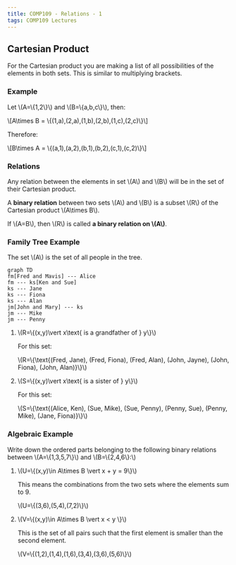 ```yaml
---
title: COMP109 - Relations - 1
tags: COMP109 Lectures
---
```

## Cartesian Product
For the Cartesian product you are making a list of all possibilities of the elements in both sets. This is similar to multiplying brackets.

### Example
Let &#92;(A=&#92;{1,2&#92;}&#92;) and &#92;(B=&#92;{a,b,c&#92;}&#92;), then:

&#92;[A&#92;times B = &#92;{(1,a),(2,a),(1,b),(2,b),(1,c),(2,c)&#92;}&#92;]

Therefore:

&#92;[B&#92;times A = &#92;{(a,1),(a,2),(b,1),(b,2),(c,1),(c,2)&#92;}&#92;]

### Relations
Any relation between the elements in set &#92;(A&#92;) and &#92;(B&#92;) will be in the set of their Cartesian product.

A **binary relation** between two sets &#92;(A&#92;) and &#92;(B&#92;) is a subset &#92;(R&#92;) of the Cartesian product &#92;(A&#92;times B&#92;).

If &#92;(A=B&#92;), then &#92;(R&#92;) is called **a binary relation on &#92;(A&#92;)**.

### Family Tree Example
The set &#92;(A&#92;) is the set of all people in the tree.

```mermaid
graph TD
fm[Fred and Mavis] --- Alice
fm --- ks[Ken and Sue]
ks --- Jane
ks --- Fiona
ks --- Alan
jm[John and Mary] --- ks
jm --- Mike
jm --- Penny
```

1. &#92;(R=&#92;{(x,y)&#92;vert x&#92;text{ is a grandfather of } y&#92;}&#92;)

	For this set:

	&#92;(R=&#92;{&#92;text{(Fred, Jane), (Fred, Fiona), (Fred, Alan), (John, Jayne), (John, Fiona), (John, Alan)}&#92;}&#92;)

2. &#92;(S=&#92;{(x,y)&#92;vert x&#92;text{ is a sister of } y&#92;}&#92;)

	For this set:

	&#92;(S=&#92;{&#92;text{(Alice, Ken), (Sue, Mike), (Sue, Penny), (Penny, Sue), (Penny, Mike), (Jane, Fiona)}&#92;}&#92;)

### Algebraic Example
Write down the ordered parts belonging to the following binary relations between &#92;(A=&#92;{1,3,5,7&#92;}&#92;) and &#92;(B=&#92;{2,4,6&#92;}:&#92;)

1. &#92;(U=&#92;{(x,y)&#92;in A&#92;times B &#92;vert x + y = 9&#92;}&#92;)

	This means the combinations from the two sets where the elements sum to 9.

	&#92;(U=&#92;{(3,6),(5,4),(7,2)&#92;}&#92;)

2. &#92;(V=&#92;{(x,y)&#92;in A&#92;times B &#92;vert x < y &#92;}&#92;)

	This is the set of all pairs such that the first element is smaller than the second element.

	&#92;(V=&#92;{(1,2),(1,4),(1,6),(3,4),(3,6),(5,6)&#92;}&#92;)
